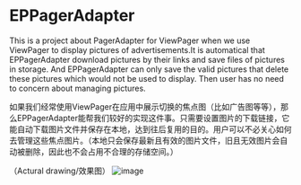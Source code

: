 # EPPagerAdapter
This is a project about PagerAdapter for ViewPager when we use ViewPager to display pictures of advertisements.It is automatical that EPPagerAdapter download pictures by their links and save files of pictures in storage. And EPPagerAdapter can only save the valid pictures that delete these pictures which would not be used to display. Then user has no need to concern about managing pictures.  

如果我们经常使用ViewPager在应用中展示切换的焦点图（比如广告图等等），那么EPPagerAdapter能帮我们较好的实现这件事。只需要设置图片的下载链接，它能自动下载图片文件并保存在本地，达到往后复用的目的。用户可以不必关心如何去管理这些焦点图片。（本地只会保存最新且有效的图片文件，旧且无效图片会自动被删除，因此也不会占用不合理的存储空间。）

（Actural drawing/效果图）
![image](http://img2.ph.126.net/DP3Y4f2tVbjPvnkT6tKr-Q==/6630322296815494037.gif)
